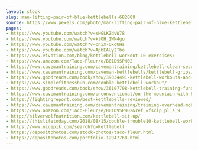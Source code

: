 ```yaml
---
layout: stock
slug: man-lifting-pair-of-blue-kettlebells-682089
source: https://www.pexels.com/photo/man-lifting-pair-of-blue-kettlebells-682089/
pages:
- https://www.youtube.com/watch?v=sHGLKZdvW78
- https://www.youtube.com/watch?v=ktOH_1WN4go
- https://www.youtube.com/watch?v=cniX-OxdUHs
- https://www.youtube.com/watch?v=ApbEAUy2Tbo
- https://www.vivotion.com/blog/kettlebell-workout-10-exercises/
- https://www.amazon.com/Taco-Fleur/e/B01D9SPH02
- https://www.cavemantraining.com/cavemantraining/kettlebell-clean-secret-technique/
- https://www.cavemantraining.com/caveman-kettlebells/kettlebell-grips/
- https://www.goodreads.com/book/show/39334491-kettlebell-workouts-and-challenges-1-0
- https://www.simplefitnesshub.com/double-kettlebell-workout/
- https://www.goodreads.com/book/show/36107708-kettlebell-training-fundamentals
- https://www.cavemantraining.com/unconventional/on-the-mountain-with-kettlebell-got-a-heart-attack/
- https://fightingreport.com/best-kettlebells-reviewed/
- https://www.cavemantraining.com/cavemantraining/training-overhead-mobility-strength/
- https://www.amazon.com/Taco-Fleur/e/B01D9SPH02&ref_=fsclp_pl_s_9
- http://silverwolfnutrition.com/kettlebell-sit-up/
- https://thislifetoday.com/2018/08/15/double-trouble10-kettlebell-workouts-to-get-you-lean-and-mean/
- https://www.nicepik.com/search?q=Kettlebell
- https://depositphotos.com/stock-photos/taco-fleur.html
- https://depositphotos.com/portfolio-12947768.html
---
```

